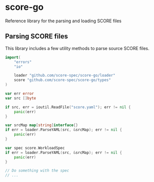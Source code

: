 # score-go
Reference library for the parsing and loading SCORE files

## Parsing SCORE files

This library includes a few utility methods to parse source SCORE files.

```go
import(
    "errors"
    "io"

    loader "github.com/score-spec/score-go/loader"
    score "github.com/score-spec/score-go/types"
)

var err error
var src []byte

if src, err = ioutil.ReadFile("score.yaml"); err != nil {
    panic(err)
}

var srcMap map[string]interface{}
if err = loader.ParseYAML(src, &srcMap); err != nil {
    panic(err)
}

var spec score.WorkloadSpec
if err = loader.ParseYAML(src, &srcMap); err != nil {
    panic(err)
}

// Do something with the spec
// ...

```
